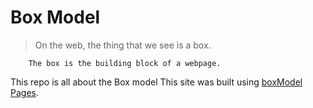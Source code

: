 # Box Model
> On the web, the thing that we see is a box.

        The box is the building block of a webpage. 
This repo is all about the Box model
This site was built using [boxModel Pages]([https://pages.github.com/](https://shiv1305.github.io/boxModel/)).
